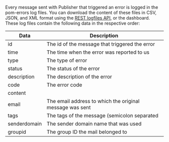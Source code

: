 Every message sent with Publisher that triggered an error is logged in the
pom-errors log files. You can download the content of these files in CSV,
JSON, and XML format using the [REST logfiles API](./logfiles-content),
or the dashboard. These log files contain the following data in the
respective order:


| Data | Description |
| ---- | ----------- |
| id | The id of the message that triggered the error |
| time | The time when the error was reported to us |
| type | The type of error |
| status |The status of the error |
| description | The description of the error |
| code | The error code |
| content |
| email | The email address to which the original message was sent 
| tags | The tags of the message (semicolon separated |
| senderdomain | The sender domain name that was used |
| groupid | The group ID the mail belonged to |

